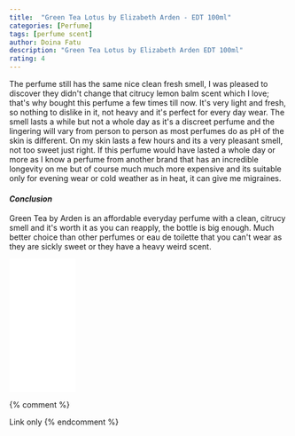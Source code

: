 ```yaml
---
title:  "Green Tea Lotus by Elizabeth Arden - EDT 100ml"
categories: [Perfume]
tags: [perfume scent]
author: Doina Fatu
description: "Green Tea Lotus by Elizabeth Arden EDT 100ml"
rating: 4
---
```


The perfume still has the same nice clean fresh smell, I was pleased to discover they didn't change that
citrucy lemon balm scent which I love; that's why bought this perfume a few times till now. It's very light and fresh,
so nothing to dislike in it, not heavy and it's perfect for every day wear. The smell lasts a while but not a whole day 
as it's a discreet perfume and the lingering will vary from person to person as most perfumes do as pH of the skin is 
different. On my skin lasts a few hours and its a very pleasant smell, not too sweet just right. If this perfume would 
have lasted a whole day or more as I know a perfume from another brand that has an incredible longevity on me but of
course much much more expensive and its suitable only for evening wear or cold weather as in heat, it can give me
migraines.

<h4><em>Conclusion</em></h4>

Green Tea by Arden is an affordable everyday perfume with a clean, citrucy smell and it's worth it
as you can reapply, the bottle is big enough. Much better choice than other perfumes or eau de toilette that you can't
wear as they are sickly sweet or they have a heavy weird scent.

<iframe style="width:120px;height:240px;" marginwidth="0" marginheight="0" scrolling="no" frameborder="0" src="//ws-eu.amazon-adsystem.com/widgets/q?ServiceVersion=20070822&OneJS=1&Operation=GetAdHtml&MarketPlace=GB&source=ss&ref=as_ss_li_til&ad_type=product_link&tracking_id={{site.affid}}&language=en_GB&marketplace=amazon&region=GB&placement=B0028VM7CI&asins=B0028VM7CI&linkId=3a6df154a16c58b5f27dbc190ce1b6fe&show_border=true&link_opens_in_new_window=false"></iframe>

{% comment %}

Link only
{% endcomment %}